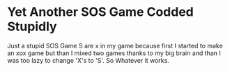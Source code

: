 # Yet Another SOS Game Codded Stupidly
 Just a stupid SOS Game
 S are x in my game because first I started to make an xox game but than I mixed two games thanks to my big brain and than I was too lazy to change 'X's to 'S'. So Whatever it works.